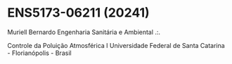 # ENS5173-06211 (20241) 
Muriell Bernardo Engenharia Sanitária e Ambiental .:.

Controle da Poluição Atmosférica I 
Universidade Federal de Santa Catarina - Florianópolis - Brasil